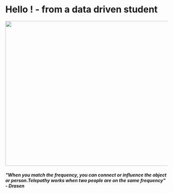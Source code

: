 <h1>Hello ! - from a data driven student</h1>
<img src="https://mir-s3-cdn-cf.behance.net/project_modules/fs/724fb836610119.57224419a212b.gif"  width="900" height="450">
<h5>"When you match the frequency, you can connect or influence the object or person.Telepathy works when two people are on the same frequency" - Drasen</h5>
